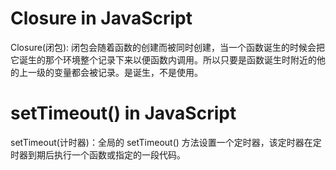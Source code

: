 # Closure in JavaScript
Closure(闭包): 闭包会随着函数的创建而被同时创建，当一个函数诞生的时候会把它诞生的那个环境整个记录下来以便函数内调用。所以只要是函数诞生时附近的他的上一级的变量都会被记录。是诞生，不是使用。

# setTimeout() in JavaScript
setTimeout(计时器)：全局的 setTimeout() 方法设置一个定时器，该定时器在定时器到期后执行一个函数或指定的一段代码。

